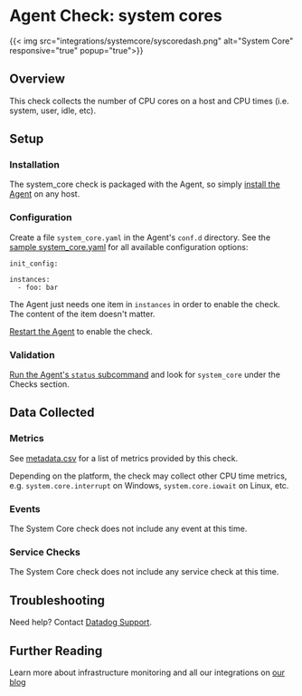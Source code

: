 # Agent Check: system cores
{{< img src="integrations/systemcore/syscoredash.png" alt="System Core" responsive="true" popup="true">}}
## Overview

This check collects the number of CPU cores on a host and CPU times (i.e. system, user, idle, etc).

## Setup
### Installation

The system_core check is packaged with the Agent, so simply [install the Agent](https://app.datadoghq.com/account/settings#agent) on any host.

### Configuration

Create a file `system_core.yaml` in the Agent's `conf.d` directory. See the [sample system_core.yaml](https://github.com/DataDog/integrations-core/blob/master/system_core/conf.yaml.example) for all available configuration options:

```
init_config:

instances:
  - foo: bar
```

The Agent just needs one item in `instances` in order to enable the check. The content of the item doesn't matter.

[Restart the Agent](https://docs.datadoghq.com/agent/faq/agent-commands/#start-stop-restart-the-agent) to enable the check.

### Validation

[Run the Agent's `status` subcommand](https://docs.datadoghq.com/agent/faq/agent-commands/#agent-status-and-information) and look for `system_core` under the Checks section.

## Data Collected
### Metrics

See [metadata.csv](https://github.com/DataDog/integrations-core/blob/master/system_core/metadata.csv) for a list of metrics provided by this check.

Depending on the platform, the check may collect other CPU time metrics, e.g. `system.core.interrupt` on Windows, `system.core.iowait` on Linux, etc.

### Events
The System Core check does not include any event at this time.

### Service Checks
The System Core check does not include any service check at this time.

## Troubleshooting
Need help? Contact [Datadog Support](http://docs.datadoghq.com/help/).

## Further Reading
Learn more about infrastructure monitoring and all our integrations on [our blog](https://www.datadoghq.com/blog/)
